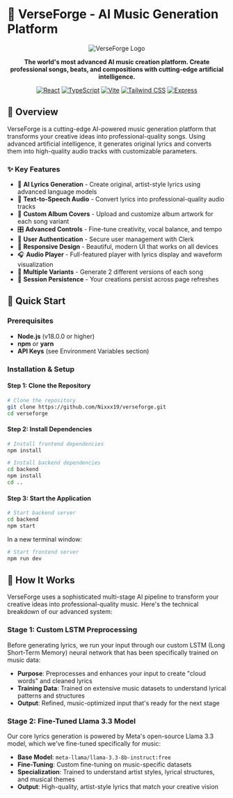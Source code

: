 # 🎵 VerseForge - AI Music Generation Platform

<div align="center">

![VerseForge Logo](public/swords.svg)

**The world's most advanced AI music creation platform. Create professional songs, beats, and compositions with cutting-edge artificial intelligence.**

[![React](https://img.shields.io/badge/React-18.3.1-61DAFB?logo=react&logoColor=white)](https://reactjs.org/)
[![TypeScript](https://img.shields.io/badge/TypeScript-5.8.3-3178C6?logo=typescript&logoColor=white)](https://www.typescriptlang.org/)
[![Vite](https://img.shields.io/badge/Vite-7.1.3-646CFF?logo=vite&logoColor=white)](https://vitejs.dev/)
[![Tailwind CSS](https://img.shields.io/badge/Tailwind_CSS-3.4.17-38B2AC?logo=tailwind-css&logoColor=white)](https://tailwindcss.com/)
[![Express](https://img.shields.io/badge/Express-5.1.0-000000?logo=express&logoColor=white)](https://expressjs.com/)

</div>

## 🌟 Overview

VerseForge is a cutting-edge AI-powered music generation platform that transforms your creative ideas into professional-quality songs. Using advanced artificial intelligence, it generates original lyrics and converts them into high-quality audio tracks with customizable parameters.

### ✨ Key Features

- 🎤 **AI Lyrics Generation** - Create original, artist-style lyrics using advanced language models
- 🎵 **Text-to-Speech Audio** - Convert lyrics into professional-quality audio tracks
- 🎨 **Custom Album Covers** - Upload and customize album artwork for each song variant
- 🎛️ **Advanced Controls** - Fine-tune creativity, vocal balance, and tempo
- 👤 **User Authentication** - Secure user management with Clerk
- 📱 **Responsive Design** - Beautiful, modern UI that works on all devices
- 🎧 **Audio Player** - Full-featured player with lyrics display and waveform visualization
- 🔄 **Multiple Variants** - Generate 2 different versions of each song
- 💾 **Session Persistence** - Your creations persist across page refreshes

## 🚀 Quick Start

### Prerequisites

- **Node.js** (v18.0.0 or higher)
- **npm** or **yarn**
- **API Keys** (see Environment Variables section)

### Installation & Setup

#### Step 1: Clone the Repository
```bash
# Clone the repository
git clone https://github.com/Nixxx19/verseforge.git
cd verseforge
```

#### Step 2: Install Dependencies
```bash
# Install frontend dependencies
npm install

# Install backend dependencies
cd backend
npm install
cd ..
```

#### Step 3: Start the Application
```bash
# Start backend server
cd backend
npm start
```

In a new terminal window:
```bash
# Start frontend server
npm run dev
```

## 🔬 How It Works

VerseForge uses a sophisticated multi-stage AI pipeline to transform your creative ideas into professional-quality music. Here's the technical breakdown of our advanced system:

### Stage 1: Custom LSTM Preprocessing
Before generating lyrics, we run your input through our custom LSTM (Long Short-Term Memory) neural network that has been specifically trained on music data:

- **Purpose**: Preprocesses and enhances your input to create "cloud words" and cleaned lyrics
- **Training Data**: Trained on extensive music datasets to understand lyrical patterns and structures
- **Output**: Refined, music-optimized input that's ready for the next stage

### Stage 2: Fine-Tuned Llama 3.3 Model
Our core lyrics generation is powered by Meta's open-source Llama 3.3 model, which we've fine-tuned specifically for music:

- **Base Model**: `meta-llama/llama-3.3-8b-instruct:free`
- **Fine-Tuning**: Custom fine-tuning on music-specific datasets
- **Specialization**: Trained to understand artist styles, lyrical structures, and musical themes
- **Output**: High-quality, artist-style lyrics that match your creative vision

